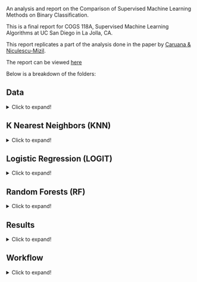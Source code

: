 An analysis and report on the Comparison of Supervised Machine Learning Methods on Binary Classification.

This is a final report for COGS 118A, Supervised Machine Learning Algorithms at UC San Diego in La Jolla, CA.

This report replicates a part of the analysis done in the paper by [Caruana & Niculescu-Mizil](https://www.cs.cornell.edu/~caruana/ctp/ct.papers/caruana.icml06.pdf).

The report can be viewed [here](https://github.com/enochli5907/Supervised-ML-Algorithm-Comparison/blob/master/Final%20Report.pdf)

Below is a breakdown of the folders:

## Data
<details>
  <summary>Click to expand!</summary>
  
  * Original Data:        - contains the original data files used in this analysis
  * Data Cleaning.ipynb:  - jupyter notebook used for cleaning
  * adult_clean.csv:      - the clean adult data set, dropped NaN values and converted to binary values
  * cover_clean.csv:      - the clean cover data set, converted to binary values
  * letter_p1.csv:        - the letter_p1 cover data set, converted to binary values - "O" is considered positive and rest is negative
  * letter_p2.csv:        - the letter_p2 cover data set, converted to binary values - "A-M" is considered positive and rest is negative
</details>

## K Nearest Neighbors (KNN)
<details>
  <summary>Click to expand!</summary>
  
  * Models:                              - pickled models and best estimator for each dataset over each trial
  * K Nearest Neighbors Modeling.ipynb:  - jupyter notebok used for modeling KNN over the data sets
  * KNN Runtimes:                        - text file detailing the runtime of KNN over the data sets
 </details>

## Logistic Regression (LOGIT)
<details>
  <summary>Click to expand!</summary>
  
  * Models:                              - pickled models and best estimator for each dataset over each trial
  * LOGIT Runtimes:                      - text file detailing the runtime of LOGIT over the data sets
  * Logistic Regression Modeling.ipynb:  - jupyter notebok used for modeling LOGIT over the data sets
 </details>

## Random Forests (RF)
<details>
  <summary>Click to expand!</summary>
    
  * Models:                         - pickled models and best estimator for each dataset over each trial
  * RF Runtimes:                    - text file detailing the runtime of RF over the data sets
  * Random Forests Modeling.ipynb:  - jupyter notebok used for modeling RF over the data sets
 </details>
 
## Results
<details>
  <summary>Click to expand!</summary>
  
  * KNN Results:                       - training and testing accuracy of KNN using the best estimator for each data set
  * LOGIT Results:                     - training and testing accuracy of LOGIT using the best estimator for each data set
  * RF Results:                        - training and testing accuracy of RF using the best estimator for each data set
  * Analysis.ipynb:                    - jupyter notebook used for calculating mean accuracy scores and performing t-tests
  * Normalized Score Performance.pdf:  - table provided by Caruana, R. of high and low performance scores
 </details>
  
## Workflow
<details>
  <summary>Click to expand!</summary>
  
  * Suggestions.md:             - Suggestions for improving and implementing code for modeling
  * basic_project_workflow.py:  - Python file containing basic workflow for modeling algorithms
 </details>
 
